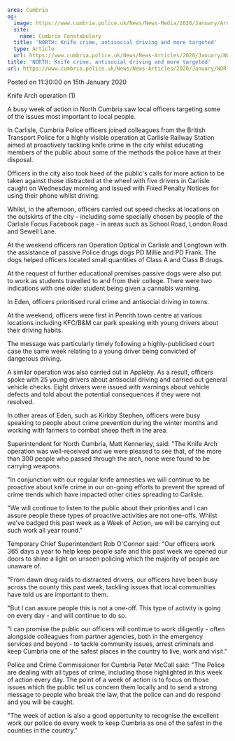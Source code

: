 ```yaml
area: Cumbria
og:
  image: https://www.cumbria.police.uk/News/News-Media/2020/January/Arch1jpg.jpg
  site:
    name: Cumbria Constabulary
  title: 'NORTH: Knife crime, antisocial driving and more targeted'
  type: Article
  url: https://www.cumbria.police.uk/News/News-Articles/2020/January/NORTH-Knife-crime-antisocial-driving-and-more-targeted.aspx
title: 'NORTH: Knife crime, antisocial driving and more targeted'
url: https://www.cumbria.police.uk/News/News-Articles/2020/January/NORTH-Knife-crime-antisocial-driving-and-more-targeted.aspx
```

Posted on 11:30:00 on 15th January 2020

Knife Arch operation (1)

A busy week of action in North Cumbria saw local officers targeting some of the issues most important to local people.

In Carlisle, Cumbria Police officers joined colleagues from the British Transport Police for a highly visible operation at Carlisle Railway Station aimed at proactively tackling knife crime in the city whilst educating members of the public about some of the methods the police have at their disposal.

Officers in the city also took heed of the public's calls for more action to be taken against those distracted at the wheel with five drivers in Carlisle caught on Wednesday morning and issued with Fixed Penalty Notices for using their phone whilst driving.

Whilst, in the afternoon, officers carried out speed checks at locations on the outskirts of the city - including some specially chosen by people of the Carlisle Focus Facebook page - in areas such as School Road, London Road and Sewell Lane.

At the weekend officers ran Operation Optical in Carlisle and Longtown with the assistance of passive Police drugs dogs PD Millie and PD Frank. The dogs helped officers located small quantities of Class A and Class B drugs.

At the request of further educational premises passive dogs were also put to work as students travelled to and from their college. There were two indications with one older student being given a cannabis warning.

In Eden, officers prioritised rural crime and antisocial driving in towns.

At the weekend, officers were first in Penrith town centre at various locations including KFC/B&M car park speaking with young drivers about their driving habits.

The message was particularly timely following a highly-publicised court case the same week relating to a young driver being convicted of dangerous driving.

A similar operation was also carried out in Appleby. As a result, officers spoke with 25 young drivers about antisocial driving and carried out general vehicle checks. Eight drivers were issued with warnings about vehicle defects and told about the potential consequences if they were not resolved.

In other areas of Eden, such as Kirkby Stephen, officers were busy speaking to people about crime prevention during the winter months and working with farmers to combat sheep theft in the area.

Superintendent for North Cumbria, Matt Kennerley, said: "The Knife Arch operation was well-received and we were pleased to see that, of the more than 300 people who passed through the arch, none were found to be carrying weapons.

"In conjunction with our regular knife amnesties we will continue to be proactive about knife crime in our on-going efforts to prevent the spread of crime trends which have impacted other cities spreading to Carlisle.

"We will continue to listen to the public about their priorities and I can assure people these types of proactive activities are not one-offs. Whilst we've badged this past week as a Week of Action, we will be carrying out such work all year round."

Temporary Chief Superintendent Rob O'Connor said: "Our officers work 365 days a year to help keep people safe and this past week we opened our doors to shine a light on unseen policing which the majority of people are unaware of.

"From dawn drug raids to distracted drivers, our officers have been busy across the county this past week, tackling issues that local communities have told us are important to them.

"But I can assure people this is not a one-off. This type of activity is going on every day - and will continue to do so.

"I can promise the public our officers will continue to work diligently - often alongside colleagues from partner agencies, both in the emergency services and beyond - to tackle community issues, arrest criminals and keep Cumbria one of the safest places in the country to live, work and visit."

Police and Crime Commissioner for Cumbria Peter McCall said: "The Police are dealing with all types of crime, including those highlighted in this week of action every day. The point of a week of action is to focus on those issues which the public tell us concern them locally and to send a strong message to people who break the law, that the police can and do respond and you will be caught.

"The week of action is also a good opportunity to recognise the excellent work our police do every week to keep Cumbria as one of the safest in the counties in the country."
